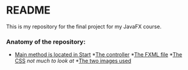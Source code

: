 # README #

This is my repository for the final project for my JavaFX course.

### Anatomy of the repository: ###

* [Main method is located in Start](https://bitbucket.org/GeminiJuSa/javafx-projektarbete/src/0bcd4b4fb972edf10b432f96eadc002718cccbcb/src/main/java/com/gemtastic/javafxfinalproject/Start.java?at=master)
*[The controller](https://bitbucket.org/GeminiJuSa/javafx-projektarbete/src/0bcd4b4fb972edf10b432f96eadc002718cccbcb/src/main/java/com/gemtastic/javafxfinalproject/Controller.java?at=master)
*[The FXML file](https://bitbucket.org/GeminiJuSa/javafx-projektarbete/src/0bcd4b4fb972edf10b432f96eadc002718cccbcb/src/main/resources/com/gemtastic/fxml/Frame.fxml?at=master)
*[The CSS](https://bitbucket.org/GeminiJuSa/javafx-projektarbete/src/0bcd4b4fb972edf10b432f96eadc002718cccbcb/src/main/resources/com/gemtastic/styles/frame.css?at=master) *not much to look at*
*[The two images used](https://bitbucket.org/GeminiJuSa/javafx-projektarbete/src/0bcd4b4fb972edf10b432f96eadc002718cccbcb/src/main/resources/com/gemtastic/img/?at=master)
